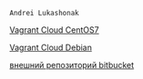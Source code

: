 `Andrei Lukashonak`

[Vagrant Cloud CentOS7](https://app.vagrantup.com/andreilukashonak/boxes/vagrant_centos7) 

[Vagrant Cloud Debian](https://app.vagrantup.com/andreilukashonak/boxes/vagrant_debian) 

[внешний репозиторий bitbucket](https://bitbucket.org/andrei_lukashonak/m-sa2-10-19) 

